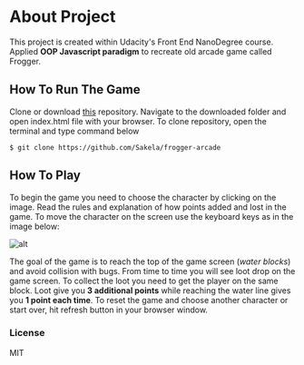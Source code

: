 
# About Project

This project is created within Udacity's Front End NanoDegree course. Applied **OOP Javascript paradigm** to recreate old arcade game called Frogger.

## How To Run The Game
Clone or download [this](https://github.com/Sakela/frogger-arcade) repository. Navigate to the downloaded folder and open index.html file with your browser.
To clone repository, open the terminal and type command below

```
$ git clone https://github.com/Sakela/frogger-arcade
```

## How To Play
To begin the game you need to choose the character by clicking on the image. Read the rules and explanation of how points added and lost in the game.
To move the character on the screen use the keyboard keys as in the image below:

![alt](http://jbruckner.com/puzzle-fighter/img/arrow-keys-icon.svg)

The goal of the game is to reach the top of the game screen (*water blocks*) and avoid collision with bugs. From time to time you will see loot drop on the game screen. To collect the loot you need to get the player on the same block. Loot give you **3 additional points** while reaching the water line gives you **1 point each time**. To reset the game and choose another character or start over, hit refresh button in your browser window.

### License

MIT
